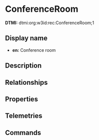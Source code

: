 # ConferenceRoom
**DTMI:** dtmi:org:w3id:rec:ConferenceRoom;1
## Display name
- **en:** Conference room
## Description
## Relationships
## Properties
## Telemetries
## Commands
